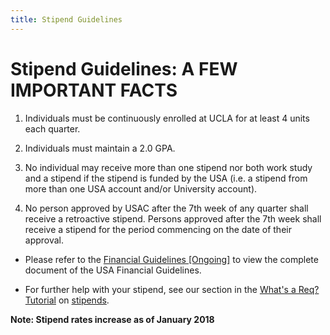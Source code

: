 ```yaml
---
title: Stipend Guidelines
---
```


# Stipend Guidelines: A FEW IMPORTANT FACTS

1. Individuals must be continuously enrolled at UCLA for at least 4
units each quarter.

2. Individuals must maintain a 2.0 GPA.

3. No individual may receive more than one stipend nor both work study
and a stipend if the stipend is funded by the USA (i.e. a stipend from
more than one USA account and/or University account).

4. No person approved by USAC after the 7th week of any quarter shall
receive a retroactive stipend. Persons approved after the 7th week shall
receive a stipend for the period commencing on the date of their
approval.

- Please refer to the [Financial Guidelines
\[Ongoing\]](docs/USA%20Financial%20Guidelines%20-%20UPDATED%206.27.19.pdf)
to view the complete document of the USA Financial Guidelines.

- For further help with your stipend, see our section in the [What's a
Req? Tutorial](whatsareq_contents.php) on
[stipends](sgahandbook/stipends.php).

**<span class="underline">Note: Stipend rates increase as of January
2018</span>**
